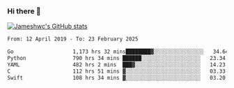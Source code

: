 ### Hi there 👋

[![Jameshwc's GitHub stats](https://github-readme-stats.vercel.app/api?username=jameshwc)](https://github.com/anuraghazra/github-readme-stats)

<!--START_SECTION:waka-->

```txt
From: 12 April 2019 - To: 23 February 2025

Go                   1,173 hrs 32 mins████████▓░░░░░░░░░░░░░░░░   34.64 %
Python               790 hrs 34 mins ██████░░░░░░░░░░░░░░░░░░░   23.34 %
YAML                 482 hrs 2 mins  ███▓░░░░░░░░░░░░░░░░░░░░░   14.23 %
C                    112 hrs 51 mins ▓░░░░░░░░░░░░░░░░░░░░░░░░   03.33 %
Swift                108 hrs 34 mins ▓░░░░░░░░░░░░░░░░░░░░░░░░   03.20 %
```

<!--END_SECTION:waka-->